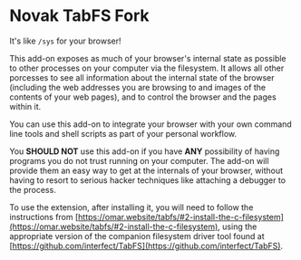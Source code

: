 # Novak TabFS Fork

It's like `/sys` for your browser!

This add-on exposes as much of your browser's internal state as possible to other processes on your computer via the filesystem. It allows all other porcesses to see all information about the internal state of the browser (including the web addresses you are browsing to and images of the contents of your web pages), and to control the browser and the pages within it.

You can use this add-on to integrate your browser with your own command line tools and shell scripts as part of your personal workflow.

You **SHOULD NOT** use this add-on if you have **ANY** possibility of having programs you do not trust running on your computer. The add-on will provide them an easy way to get at the internals of your browser, without having to resort to serious hacker techniques like attaching a debugger to the process.

To use the extension, after installing it, you will need to follow the instructions from [https://omar.website/tabfs/#2-install-the-c-filesystem](https://omar.website/tabfs/#2-install-the-c-filesystem), using the appropriate version of the companion filesystem driver tool found at [https://github.com/interfect/TabFS](https://github.com/interfect/TabFS).
